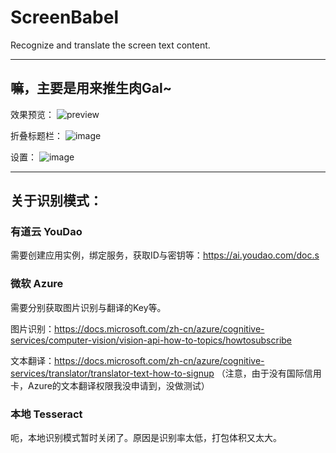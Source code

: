 # ScreenBabel
Recognize and translate the screen text content.

***
## 嘛，主要是用来推生肉Gal~
效果预览：
![preview](https://user-images.githubusercontent.com/12682063/42393359-bba191b8-8188-11e8-8a63-5993504bfbc7.png)

折叠标题栏：
![image](https://user-images.githubusercontent.com/12682063/42393437-f48e1186-8188-11e8-98a6-2b35e81534af.png)

设置：
![image](https://user-images.githubusercontent.com/12682063/42393512-2ebac43a-8189-11e8-8924-81c9b7527cf7.png)


***
## 关于识别模式：
### 有道云 YouDao
需要创建应用实例，绑定服务，获取ID与密钥等：https://ai.youdao.com/doc.s

### 微软 Azure
需要分别获取图片识别与翻译的Key等。

图片识别：https://docs.microsoft.com/zh-cn/azure/cognitive-services/computer-vision/vision-api-how-to-topics/howtosubscribe

文本翻译：https://docs.microsoft.com/zh-cn/azure/cognitive-services/translator/translator-text-how-to-signup
（注意，由于没有国际信用卡，Azure的文本翻译权限我没申请到，没做测试）

### 本地 Tesseract
呃，本地识别模式暂时关闭了。原因是识别率太低，打包体积又太大。
